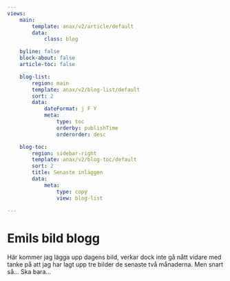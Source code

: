 ```yaml
---
views:
    main:
        template: anax/v2/article/default
        data:
            class: blog

    byline: false
    block-about: false
    article-toc: false

    blog-list:
        region: main
        template: anax/v2/blog-list/default
        sort: 2
        data:
            dateFormat: j F Y
            meta:
                type: toc
                orderby: publishTime
                orderorder: desc

    blog-toc:
        region: sidebar-right
        template: anax/v2/blog-toc/default
        sort: 2
        title: Senaste inläggen
        data:
            meta:
                type: copy
                view: blog-list

---
```

Emils bild blogg
===========================

Här kommer jag lägga upp dagens bild, verkar dock inte gå nått vidare med tanke på att jag har lagt upp tre bilder de senaste två månaderna. Men snart så... Ska bara...
